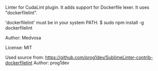 Linter for CudaLint plugin.
It adds support for Dockerfile lexer.
It uses "dockerfilelint".

'dockerfilelint' must be in your system PATH.
$ sudo npm install -g dockerfilelint

Author: Medvosa

License: MIT

Used source from: https://github.com/prog1dev/SublimeLinter-contrib-dockerfilelint
Author: prog1dev
